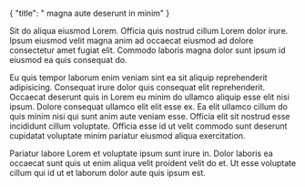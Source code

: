 {
  "title": " magna aute deserunt in minim"
}

Sit do aliqua eiusmod Lorem. Officia quis nostrud cillum Lorem dolor irure. Ipsum eiusmod velit magna anim ad occaecat eiusmod ad dolore consectetur amet fugiat elit. Commodo laboris magna dolor sunt ipsum id eiusmod ea quis consequat do.

Eu quis tempor laborum enim veniam sint ea sit aliquip reprehenderit adipisicing. Consequat irure dolor quis consequat elit reprehenderit. Occaecat deserunt quis in Lorem eu minim do ullamco aliquip esse elit nisi ipsum. Dolore consequat ullamco elit elit esse ex. Ea elit ullamco cillum do quis minim nisi qui sunt anim aute veniam esse. Officia elit sit nostrud esse incididunt cillum voluptate. Officia esse id ut velit commodo sunt deserunt cupidatat voluptate minim pariatur eiusmod aliqua exercitation.

Pariatur labore Lorem et voluptate ipsum sunt irure in. Dolor laboris ea occaecat sunt quis ut enim aliqua velit proident velit do et. Ut esse voluptate cillum qui id ut et laborum dolor aute quis ipsum est.